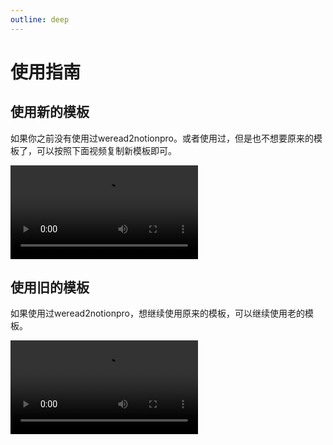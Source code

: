 ```yaml
---
outline: deep
---
```


# 使用指南

## 使用新的模板

如果你之前没有使用过weread2notionpro。或者使用过，但是也不想要原来的模板了，可以按照下面视频复制新模板即可。



<video src="../new.mp4" controls></video>

## 使用旧的模板

如果使用过weread2notionpro，想继续使用原来的模板，可以继续使用老的模板。

<video src="../old.mp4" controls></video>